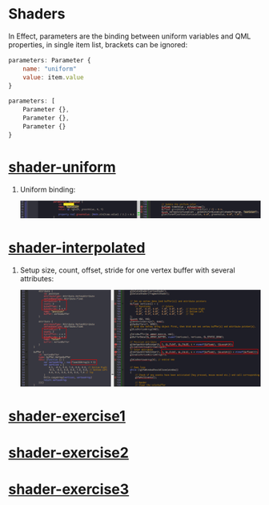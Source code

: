 # Shaders

In Effect, parameters are the binding between uniform variables and QML properties, in single item list, brackets can be ignored:

```qml
parameters: Parameter {
	name: "uniform"
	value: item.value
}
```

```qml
parameters: [
	Parameter {},
	Parameter {},
	Parameter {}
}
```

[shader-uniform](../qml/shader-uniform.qml)
===

1. Uniform binding:

	![](img/shader-uniform.0.png)

[shader-interpolated](../qml/shader-interpolated.qml)
===

1. Setup size, count, offset, stride for one vertex buffer with several attributes:

	![](img/shader-interpolated.0.png)

[shader-exercise1](../qml/shader-exercise1.qml)
===

[shader-exercise2](../qml/shader-exercise2.qml)
===

[shader-exercise3](../qml/shader-exercise3.qml)
===
